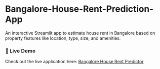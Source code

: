 # Bangalore-House-Rent-Prediction-App
An interactive Streamlit app to estimate house rent in Bangalore based on property features like location, type, size, and amenities.

### 🔗 Live Demo

Check out the live application here: [Bangalore House Rent Predictor](https://bangalore-house-rent-prediction-manoj-s.streamlit.app/)


